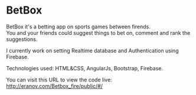 # BetBox

BetBox it's a betting app on sports games between firends.</br>
You and your friends could suggest things to bet on, comment and rank the suggestions.

I currently work on setting Realtime database and Authentication using Firebase. 

Technologies used: HTML&CSS, AngularJs, Bootstrap, Firebase.

You can visit this URL to view the code live:
http://eranov.com/Betbox_fire/public/#/
